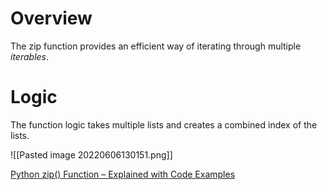# Overview
The zip function provides an efficient way of iterating through multiple *iterables*. 

# Logic
The function logic takes multiple lists and creates a combined index of the lists.

![[Pasted image 20220606130151.png]]

[Python zip() Function – Explained with Code Examples](https://www.freecodecamp.org/news/the-zip-function-in-python-explained-with-examples/)


